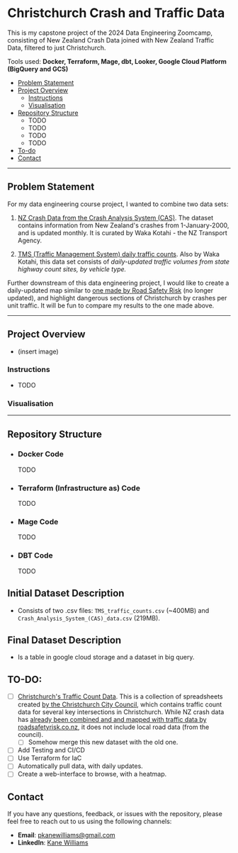 # Christchurch Crash and Traffic Data
This is my capstone project of the 2024 Data Engineering Zoomcamp, consisting of New Zealand Crash Data joined with New Zealand Traffic Data, filtered to just Christchurch. 

Tools used: **Docker, Terraform, Mage, dbt, Looker, Google Cloud Platform (BigQuery and GCS)**
  - [Problem Statement](#problem-statement)
  - [Project Overview](#project-overview)
    - [Instructions](#instructions)
    - [Visualisation](#visualisation)
  - [Repository Structure](#repository-structure)
    - TODO
    - TODO
    - TODO
    - TODO
  - [To-do](#to-do)
  - [Contact](#contact)

***
## Problem Statement
For my data engineering course project, I wanted to combine two data sets:

 1) [NZ Crash Data from the Crash Analysis System (CAS)](https://catalogue.data.govt.nz/dataset/crash-analysis-system-cas-data5). The dataset contains information from New Zealand's crashes from 1-January-2000, and is updated monthly. It is curated by Waka Kotahi - the NZ Transport Agency. 

 2) [TMS (Traffic Management System) daily traffic counts](https://opendata-nzta.opendata.arcgis.com/datasets/9cb86b342f2d4f228067a7437a7f7313). Also by Waka Kotahi, this data set consists of *daily-updated traffic volumes from state highway count sites, by vehicle type.*

Further downstream of this data engineering project, I would like to create a daily-updated map similar to [one made by Road Safety Risk](https://roadsafetyrisk.co.nz/maps/heat-maps#Canterbury) (no longer updated), and highlight dangerous sections of Christchurch by crashes per unit traffic. It will be fun to compare my results to the one made above.

***

## Project Overview

 - (insert image)

### Instructions

  - TODO

### Visualisation  
***

## Repository Structure

- ### Docker Code
    TODO

- ### Terraform (Infrastructure as) Code
    TODO

- ### Mage Code
    TODO
  
- ### DBT Code
    TODO

## Initial Dataset Description

  - Consists of two .csv files: `TMS_traffic_counts.csv` (~400MB) and `Crash_Analysis_System_(CAS)_data.csv` (219MB).

## Final Dataset Description

-  Is a table in google cloud storage and a dataset in big query.

## TO-DO:

- [ ] [Christchurch's Traffic Count Data](https://drive.google.com/drive/folders/1dJXE9XieHTazo1JUo67h8M0rPMYl7gZe). This is a collection of spreadsheets created [by the Christchurch City Council](https://ccc.govt.nz/transport/improving-our-transport-and-roads/traffic-count-data), which contains traffic count data for several key intersections in Christchurch. While NZ crash data has [already been combined and and mapped with traffic data by roadsafetyrisk.co.nz](https://roadsafetyrisk.co.nz/maps/heat-maps#Canterbury), it does not include local road data (from the council).
  - [ ] Somehow merge this new dataset with the old one. 
- [ ] Add Testing and CI/CD
- [ ] Use Terraform for IaC
- [ ] Automatically pull data, with daily updates.
- [ ] Create a web-interface to browse, with a heatmap.

## Contact

If you have any questions, feedback, or issues with the repository, please feel free to reach out to us using the following channels:

- **Email**: pkanewilliams@gmail.com
- **LinkedIn**: [Kane Williams](https://www.linkedin.com/in/kane-williams01/)

